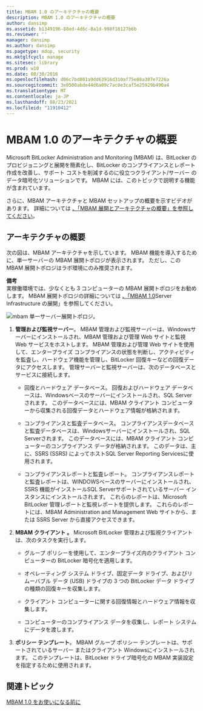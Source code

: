 ```yaml
---
title: MBAM 1.0 のアーキテクチャの概要
description: MBAM 1.0 のアーキテクチャの概要
author: dansimp
ms.assetid: b1349196-88ed-4d6c-8a1d-998f18127b6b
ms.reviewer: ''
manager: dansimp
ms.author: dansimp
ms.pagetype: mdop, security
ms.mktglfcycl: manage
ms.sitesec: library
ms.prod: w10
ms.date: 08/30/2016
ms.openlocfilehash: d06c7bd801a9dd63916d310af75e88a307e7226a
ms.sourcegitcommit: 3e0500abde44d6a09c7ac8e3caf5e25929b490a4
ms.translationtype: MT
ms.contentlocale: ja-JP
ms.lasthandoff: 08/23/2021
ms.locfileid: "11910412"
---
```

# <a name="high-level-architecture-for-mbam-10"></a>MBAM 1.0 のアーキテクチャの概要


Microsoft BitLocker Administration and Monitoring (MBAM) は、BitLocker のプロビジョニングと展開を簡素化し、BitLocker のコンプライアンスとレポート作成を改善し、サポート コストを削減するのに役立つクライアント/サーバー のデータ暗号化ソリューションです。 MBAM には、このトピックで説明する機能が含まれています。

さらに、MBAM アーキテクチャと MBAM セットアップの概要を示すビデオがあります。 詳細については [、「MBAM 展開とアーキテクチャの概要」を参照してください](https://go.microsoft.com/fwlink/p/?LinkId=258392)。

## <a name="architecture-overview"></a>アーキテクチャの概要


次の図は、MBAM アーキテクチャを示しています。 MBAM 機能を導入するために、単一サーバーの MBAM 展開トポロジが表示されます。 ただし、この MBAM 展開トポロジはラボ環境にのみ推奨されます。

**備考**  
実稼働環境では、少なくとも 3 コンピューターの MBAM 展開トポロジをお勧めします。 MBAM 展開トポロジの詳細については [、「MBAM 1.0](deploying-the-mbam-10-server-infrastructure.md)Server Infrastructure の展開」を参照してください。

 

![mbam 単一サーバー展開トポロジ。](images/mbam-1-server.jpg)

1.  **管理および監視サーバー**。 MBAM 管理および監視サーバーは、Windowsサーバーにインストールされ、MBAM 管理および管理 Web サイトと監視 Web サービスをホストします。 MBAM 管理および管理 Web サイトを使用して、エンタープライズ コンプライアンスの状態を判断し、アクティビティを監査し、ハードウェア機能を管理し、BitLocker 回復キーなどの回復データにアクセスします。 管理サーバーと監視サーバーは、次のデータベースとサービスに接続します。

    -   回復とハードウェア データベース。 回復およびハードウェア データベースは、Windowsベースのサーバーにインストールされ、SQL Serverされます。 このデータベースには、MBAM クライアント コンピューターから収集される回復データとハードウェア情報が格納されます。

    -   コンプライアンスと監査データベース。 コンプライアンスデータベースと監査データベースは、Windowsサーバーにインストールされ、SQL Serverされます。 このデータベースには、MBAM クライアント コンピューターのコンプライアンス データが格納されます。 このデータは、主に、SSRS (SSRS) によってホストSQL Server Reporting Servicesに使用されます。

    -   コンプライアンスレポートと監査レポート。 コンプライアンスレポートと監査レポートは、WINDOWSベースのサーバーにインストールされ、SSRS 機能がインストールSQL Serverサポートされているサーバー インスタンスにインストールされます。 これらのレポートは、Microsoft BitLocker 管理レポートと監視レポートを提供します。 これらのレポートには、MBAM Administration and Management Web サイトから、または SSRS Server から直接アクセスできます。

2.  **MBAM クライアント 。** Microsoft BitLocker 管理および監視クライアントは、次のタスクを実行します。

    -   グループ ポリシーを使用して、エンタープライズ内のクライアント コンピューターの BitLocker 暗号化を適用します。

    -   オペレーティング システム ドライブ、固定データ ドライブ、およびリムーバブル データ (USB) ドライブの 3 つの BitLocker データ ドライブの種類の回復キーを収集します。

    -   クライアント コンピューターに関する回復情報とハードウェア情報を収集します。

    -   コンピューターのコンプライアンス データを収集し、レポート システムにデータを渡します。

3.  **ポリシー テンプレート**。 MBAM グループ ポリシー テンプレートは、サポートされているサーバー またはクライアント Windowsにインストールされます。 このテンプレートは、BitLocker ドライブ暗号化の MBAM 実装設定を指定するために使用されます。

## <a name="related-topics"></a>関連トピック


[MBAM 1.0 をお使いになる前に](getting-started-with-mbam-10.md)

 

 





